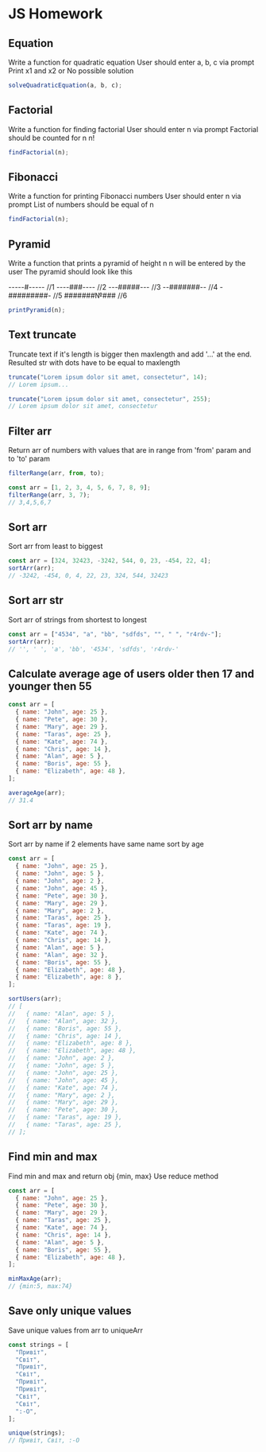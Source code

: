 # JS Homework

## Equation

Write a function for quadratic equation
User should enter a, b, c via prompt
Print x1 and x2 or No possible solution

```javascript
solveQuadraticEquation(a, b, c);
```

## Factorial

Write a function for finding factorial
User should enter n via prompt
Factorial should be counted for n
n!

```javascript
findFactorial(n);
```

## Fibonacci

Write a function for printing Fibonacci numbers
User should enter n via prompt
List of numbers should be equal of n

```javascript
findFactorial(n);
```

## Pyramid

Write a function that prints a pyramid of height n
n will be entered by the user
The pyramid should look like this

-----#----- //1
----###---- //2
---#####--- //3
--#######-- //4
-#########- //5
#######№### //6

```javascript
printPyramid(n);
```

## Text truncate

Truncate text if it's length is bigger then maxlength and add '...' at the end.
Resulted str with dots have to be equal to maxlength

```javascript
truncate("Lorem ipsum dolor sit amet, consectetur", 14);
// Lorem ipsum...

truncate("Lorem ipsum dolor sit amet, consectetur", 255);
// Lorem ipsum dolor sit amet, consectetur
```

## Filter arr

Return arr of numbers with values that are in range from 'from' param and to 'to' param

```javascript
filterRange(arr, from, to);

const arr = [1, 2, 3, 4, 5, 6, 7, 8, 9];
filterRange(arr, 3, 7);
// 3,4,5,6,7
```

## Sort arr

Sort arr from least to biggest

```javascript
const arr = [324, 32423, -3242, 544, 0, 23, -454, 22, 4];
sortArr(arr);
// -3242, -454, 0, 4, 22, 23, 324, 544, 32423
```

## Sort arr str

Sort arr of strings from shortest to longest

```javascript
const arr = ["4534", "a", "bb", "sdfds", "", " ", "r4rdv-"];
sortArr(arr);
// '', ' ', 'a', 'bb', '4534', 'sdfds', 'r4rdv-'
```

## Calculate average age of users older then 17 and younger then 55

```javascript
const arr = [
  { name: "John", age: 25 },
  { name: "Pete", age: 30 },
  { name: "Mary", age: 29 },
  { name: "Taras", age: 25 },
  { name: "Kate", age: 74 },
  { name: "Chris", age: 14 },
  { name: "Alan", age: 5 },
  { name: "Boris", age: 55 },
  { name: "Elizabeth", age: 48 },
];

averageAge(arr);
// 31.4
```

## Sort arr by name

Sort arr by name if 2 elements have same name sort by age

```javascript
const arr = [
  { name: "John", age: 25 },
  { name: "John", age: 5 },
  { name: "John", age: 2 },
  { name: "John", age: 45 },
  { name: "Pete", age: 30 },
  { name: "Mary", age: 29 },
  { name: "Mary", age: 2 },
  { name: "Taras", age: 25 },
  { name: "Taras", age: 19 },
  { name: "Kate", age: 74 },
  { name: "Chris", age: 14 },
  { name: "Alan", age: 5 },
  { name: "Alan", age: 32 },
  { name: "Boris", age: 55 },
  { name: "Elizabeth", age: 48 },
  { name: "Elizabeth", age: 8 },
];

sortUsers(arr);
// [
//   { name: "Alan", age: 5 },
//   { name: "Alan", age: 32 },
//   { name: "Boris", age: 55 },
//   { name: "Chris", age: 14 },
//   { name: "Elizabeth", age: 8 },
//   { name: "Elizabeth", age: 48 },
//   { name: "John", age: 2 },
//   { name: "John", age: 5 },
//   { name: "John", age: 25 },
//   { name: "John", age: 45 },
//   { name: "Kate", age: 74 },
//   { name: "Mary", age: 2 },
//   { name: "Mary", age: 29 },
//   { name: "Pete", age: 30 },
//   { name: "Taras", age: 19 },
//   { name: "Taras", age: 25 },
// ];
```

## Find min and max

Find min and max and return obj {min, max}
Use reduce method

```javascript
const arr = [
  { name: "John", age: 25 },
  { name: "Pete", age: 30 },
  { name: "Mary", age: 29 },
  { name: "Taras", age: 25 },
  { name: "Kate", age: 74 },
  { name: "Chris", age: 14 },
  { name: "Alan", age: 5 },
  { name: "Boris", age: 55 },
  { name: "Elizabeth", age: 48 },
];

minMaxAge(arr);
// {min:5, max:74}
```

## Save only unique values

Save unique values from arr to uniqueArr

```javascript
const strings = [
  "Привіт",
  "Світ",
  "Привіт",
  "Світ",
  "Привіт",
  "Привіт",
  "Світ",
  "Світ",
  ":-O",
];

unique(strings);
// Привіт, Світ, :-O
```
